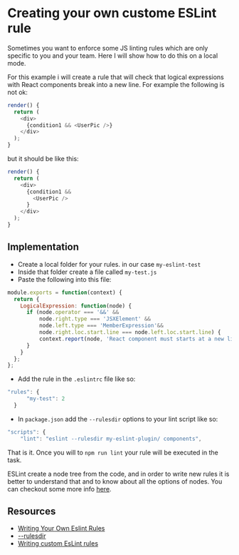 # Creating your own custome ESLint rule

Sometimes you want to enforce some JS linting rules which are only specific to you and your team. Here I will show how to do this on a local mode. 

For this example i will create a rule that will check that logical expressions with React components break into a new line. For example
the following is not ok:

```javascript
render() {
  return (
    <div>
      {condition1 && <UserPic />}
    </div>
  );
}
```

but it should be like this:

```javascript
render() {
  return (
    <div>
      {condition1 && 
        <UserPic />
      }
    </div>
  );
}
```

## Implementation
- Create a local folder for your rules. in our case `my-eslint-test`
- Inside that folder create a file called `my-test.js`
- Paste the following into this file:

```javascript
module.exports = function(context) {
  return {
    LogicalExpression: function(node) {
      if (node.operator === '&&' &&
          node.right.type === 'JSXElement' &&
          node.left.type === 'MemberExpression'&&
          node.right.loc.start.line === node.left.loc.start.line) {
          context.report(node, 'React component must starts at a new line in logical expression');
      }
    }
  };
};
```
- Add the rule in the `.eslintrc` file like so:

```javascript
"rules": {     
      "my-test": 2
  }
```

- In `package.json` add the `--rulesdir` options to your lint script like so:

```javascript
"scripts": {    
    "lint": "eslint --rulesdir my-eslint-plugin/ components",
```

That is it. Once you will to `npm run lint` your rule will be executed in the task. 

ESLint create a node tree from the code, and in order to write new rules it is better to understand that and to know about all the 
options of nodes. You can checkout some more info [here](https://github.com/estree/estree).

## Resources
- [Writing Your Own Eslint Rules](https://worstgenerationengineers.ghost.io/2016/05/07/writing-your-own-eslint-rules/)
- [--rulesdir](http://eslint.org/docs/user-guide/command-line-interface#rulesdir)
- [Writing custom EsLint rules](https://www.kenneth-truyers.net/2016/05/27/writing-custom-eslint-rules/)
